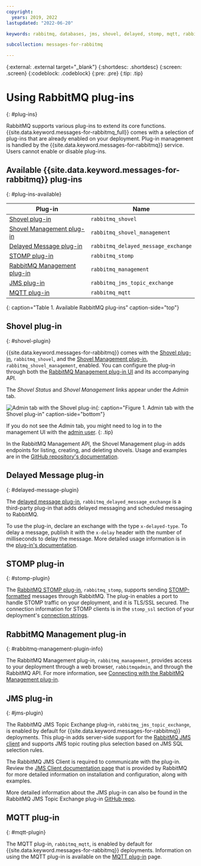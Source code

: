 ```yaml
---
copyright:
  years: 2019, 2022
lastupdated: "2022-06-20"

keywords: rabbitmq, databases, jms, shovel, delayed, stomp, mqtt, rabbitmq plug-in

subcollection: messages-for-rabbitmq

---
```


{:external: .external target="_blank"}
{:shortdesc: .shortdesc}
{:screen: .screen}
{:codeblock: .codeblock}
{:pre: .pre}
{:tip: .tip}


# Using RabbitMQ plug-ins
{: #plug-ins}

RabbitMQ supports various plug-ins to extend its core functions. {{site.data.keyword.messages-for-rabbitmq_full}} comes with a selection of plug-ins that are already enabled on your deployment. Plug-in management is handled by the {{site.data.keyword.messages-for-rabbitmq}} service. Users cannot enable or disable plug-ins.

## Available {{site.data.keyword.messages-for-rabbitmq}} plug-ins
{: #plug-ins-available}

Plug-in | Name 
-------|-------
[Shovel plug-in](#shovel-plug-in) | `rabbitmq_shovel` 
[Shovel Management plug-in](#delayed-message-plug-in)| `rabbitmq_shovel_management`
[Delayed Message plug-in](#delayed-message-plug-in) | `rabbitmq_delayed_message_exchange`
[STOMP plug-in](#stomp-plug-in) | `rabbitmq_stomp`
[RabbitMQ Management plug-in](#rabbitmq-management-plug-in) | `rabbitmq_management`
[JMS plug-in](#jms-plug-in) | `rabbitmq_jms_topic_exchange`
[MQTT plug-in](#mqtt-plug-in) | `rabbitmq_mqtt`
{: caption="Table 1. Available RabbitMQ plug-ins" caption-side="top"}


## Shovel plug-in
{: #shovel-plugin}

{{site.data.keyword.messages-for-rabbitmq}} comes with the [Shovel plug-in](https://www.rabbitmq.com/shovel.html), `rabbitmq_shovel`, and the [Shovel Management plug-in](https://github.com/rabbitmq/rabbitmq-shovel-management), `rabbitmq_shovel_management`, enabled. You can configure the plug-in through both the [RabbitMQ Management plug-in UI](#rabbitmq-management-plug-in) and its accompanying API.

The _Shovel Status_ and _Shovel Management_ links appear under the _Admin_ tab.

![Admin tab with the Shovel plug-in](images/plug-ins-shovel-ui.png){: caption="Figure 1. Admin tab with the Shovel plug-in" caption-side="bottom"}

If you do not see the _Admin_ tab, you might need to log in to the management UI with the [admin user](/docs/messages-for-rabbitmq?topic=messages-for-rabbitmq-admin-password). 
{: .tip}

In the RabbitMQ Management API, the Shovel Management plug-in adds endpoints for listing, creating, and deleting shovels. Usage and examples are in the [GitHub repository's documentation](https://github.com/rabbitmq/rabbitmq-shovel-management#usage).

## Delayed Message plug-in
{: #delayed-message-plugin}

The [delayed message plug-in](https://github.com/rabbitmq/rabbitmq-delayed-message-exchange), `rabbitmq_delayed_message_exchange` is a third-party plug-in that adds delayed messaging and scheduled messaging to RabbitMQ. 

To use the plug-in, declare an exchange with the type `x-delayed-type`. To delay a message, publish it with the `x-delay` header with the number of milliseconds to delay the message. More detailed usage information is in the [plug-in's documentation](https://github.com/rabbitmq/rabbitmq-delayed-message-exchange#usage).

## STOMP plug-in
{: #stomp-plugin}

The [RabbitMQ STOMP plug-in](https://www.rabbitmq.com/stomp.html), `rabbitmq_stomp`, supports sending [STOMP-formatted](http://stomp.github.io/) messages through RabbitMQ. The plug-in enables a port to handle STOMP traffic on your deployment, and it is TLS/SSL secured. The connection information for STOMP clients is in the `stomp_ssl` section of your deployment's [connection strings](/docs/messages-for-rabbitmq?topic=messages-for-rabbitmq-connection-strings#the-stomp_ssl-section).

## RabbitMQ Management plug-in
{: #rabbitmq-management-plugin-info}

The RabbitMQ Management plug-in, `rabbitmq_management`, provides access to your deployment through a web browser, `rabbitmqadmin`, and through the RabbitMQ API. For more information, see [Connecting with the RabbitMQ Management plug-in](/docs/messages-for-rabbitmq?topic=messages-for-rabbitmq-rabbitmq-management-plug-in). 

## JMS plug-in
{: #jms-plugin}

The RabbitMQ JMS Topic Exchange plug-in, `rabbitmq_jms_topic_exchange`, is enabled by default for {{site.data.keyword.messages-for-rabbitmq}} deployments. This plug-in adds server-side support for the [RabbitMQ JMS client](https://github.com/rabbitmq/rabbitmq-jms-client) and supports JMS topic routing plus selection based on JMS SQL selection rules.

The RabbitMQ JMS Client is required to communicate with the plug-in. Review the [JMS Client documentation page](https://www.rabbitmq.com/jms-client.html) that is provided by RabbitMQ for more detailed information on installation and configuration, along with examples.

More detailed information about the JMS plug-in can also be found in the RabbitMQ JMS Topic Exchange plug-in [GitHub repo](https://github.com/rabbitmq/rabbitmq-jms-topic-exchange). 

## MQTT plug-in
{: #mqtt-plugin}

The MQTT plug-in, `rabbitmq_mqtt`, is enabled by default for {{site.data.keyword.messages-for-rabbitmq}} deployments. Information on using the MQTT plug-in is available on the [MQTT plug-in](https://www.rabbitmq.com/mqtt.html) page. 